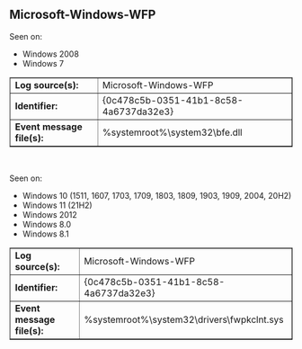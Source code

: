 ## Microsoft-Windows-WFP

Seen on:
* Windows 2008
* Windows 7

<table border="1" class="docutils">
  <tbody>
    <tr>
      <td><b>Log source(s):</b></td>
      <td>Microsoft-Windows-WFP</td>
    </tr>
    <tr>
      <td><b>Identifier:</b></td>
      <td>{0c478c5b-0351-41b1-8c58-4a6737da32e3}</td>
    </tr>
    <tr>
      <td><b>Event message file(s):</b></td>
      <td>%systemroot%\system32\bfe.dll</td>
    </tr>
  </tbody>
</table>

&nbsp;

Seen on:
* Windows 10 (1511, 1607, 1703, 1709, 1803, 1809, 1903, 1909, 2004, 20H2)
* Windows 11 (21H2)
* Windows 2012
* Windows 8.0
* Windows 8.1

<table border="1" class="docutils">
  <tbody>
    <tr>
      <td><b>Log source(s):</b></td>
      <td>Microsoft-Windows-WFP</td>
    </tr>
    <tr>
      <td><b>Identifier:</b></td>
      <td>{0c478c5b-0351-41b1-8c58-4a6737da32e3}</td>
    </tr>
    <tr>
      <td><b>Event message file(s):</b></td>
      <td>%systemroot%\system32\drivers\fwpkclnt.sys</td>
    </tr>
  </tbody>
</table>

&nbsp;


